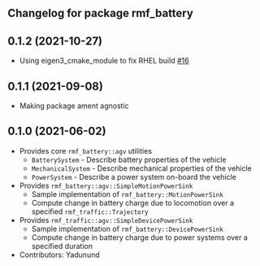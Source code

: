 ## Changelog for package rmf_battery

0.1.2 (2021-10-27)
------------------
* Using eigen3_cmake_module to fix RHEL build [#16](https://github.com/open-rmf/rmf_battery/commit/7e1a4e73135963df2542e40913aa50ae79266fb3)

0.1.1 (2021-09-08)
------------------
* Making package ament agnostic

0.1.0 (2021-06-02)
------------------
* Provides core `rmf_battery::agv` utilities
    * `BatterySystem` - Describe battery properties of the vehicle
    * `MechanicalSystem` - Describe mechanical properties of the vehicle
    * `PowerSystem` - Describe a power system on-board the vehicle
* Provides `rmf_battery::agv::SimpleMotionPowerSink`
    * Sample implementation of `rmf_battery::MotionPowerSink`
    * Compute change in battery charge due to locomotion over a specified `rmf_traffic::Trajectory`
* Provides `rmf_traffic::agv::SimpleDevicePowerSink`
    * Sample implementation of `rmf_battery::DevicePowerSink`
    * Compute change in battery charge due to power systems over a specified duration
* Contributors: Yadunund
